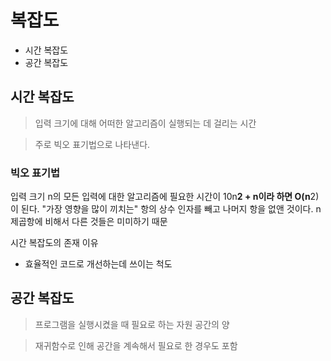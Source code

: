 # 복잡도
- 시간 복잡도
- 공간 복잡도

## 시간 복잡도
> 입력 크기에 대해 어떠한 알고리즘이 실행되는 데 걸리는 시간

> 주로 빅오 표기법으로 나타낸다.

### 빅오 표기법
입력 크기 n의 모든 입력에 대한 알고리즘에 필요한 시간이 10n**2 + n이라 하면
O(n**2) 이 된다.
"가장 영향을 많이 끼치는" 항의 상수 인자를 빼고 나머지 항을 없앤 것이다.
n제곱항에 비해서 다른 것들은 미미하기 때문

시간 복잡도의 존재 이유
- 효율적인 코드로 개선하는데 쓰이는 척도

## 공간 복잡도
> 프로그램을 실행시켰을 때 필요로 하는 자원 공간의 양

> 재귀함수로 인해 공간을 계속해서 필요로 한 경우도 포함


